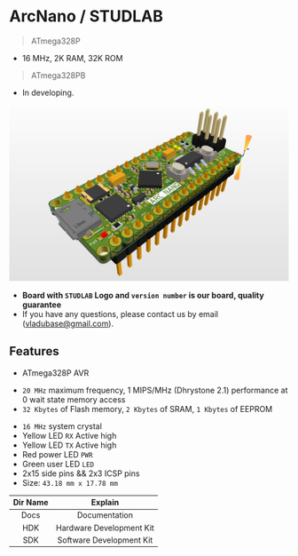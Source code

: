 # ArcNano / STUDLAB

> ATmega328P
* 16 MHz, 2K RAM, 32K ROM
> ATmega328PB
* In developing.

![display](Images/IsometricView_1.png)

* **Board with `STUDLAB` Logo and `version number` is our board, quality guarantee**
* If you have any questions, please contact us by email (vladubase@gmail.com).

## Features

* ATmega328P AVR
+ `20 MHz` maximum frequency, 1 MIPS/MHz (Dhrystone 2.1) performance at 0 wait state memory access
+ `32 Kbytes` of Flash memory, `2 Kbytes` of SRAM, `1 Kbytes` of EEPROM

* `16 MHz` system crystal
* Yellow LED `RX` Active high
* Yellow LED `TX` Active high
* Red power LED `PWR`
* Green user LED `LED`
* 2x15 side pins && 2x3 ICSP pins
* Size: `43.18 mm x 17.78 mm`

|Dir Name|Explain|
| :--:|:--:|
|Docs|Documentation|
|HDK|Hardware Development Kit|
|SDK|Software Development Kit|
